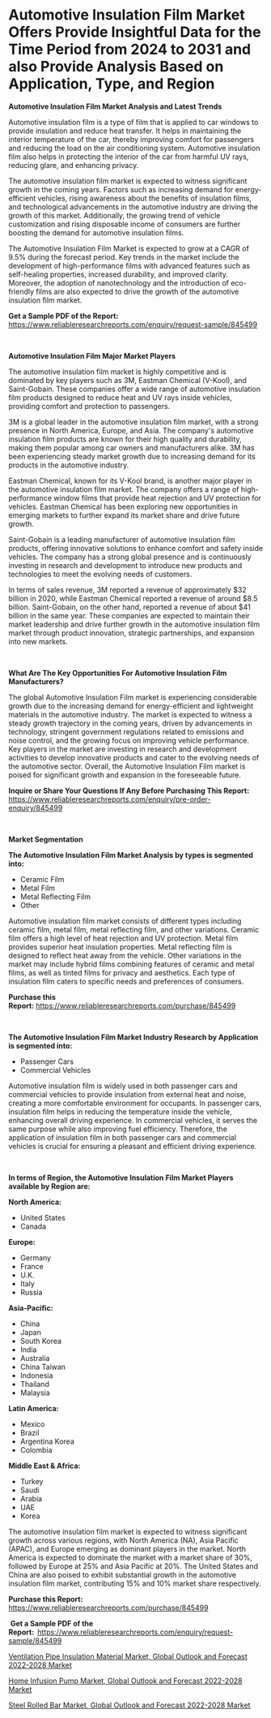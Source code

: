 <p><h1>Automotive Insulation Film Market Offers Provide Insightful Data for the Time Period from 2024 to 2031 and also Provide Analysis Based on Application, Type, and Region</h1></p><p><strong>Automotive Insulation Film Market Analysis and Latest Trends</strong></p>
<p><p>Automotive insulation film is a type of film that is applied to car windows to provide insulation and reduce heat transfer. It helps in maintaining the interior temperature of the car, thereby improving comfort for passengers and reducing the load on the air conditioning system. Automotive insulation film also helps in protecting the interior of the car from harmful UV rays, reducing glare, and enhancing privacy.</p><p>The automotive insulation film market is expected to witness significant growth in the coming years. Factors such as increasing demand for energy-efficient vehicles, rising awareness about the benefits of insulation films, and technological advancements in the automotive industry are driving the growth of this market. Additionally, the growing trend of vehicle customization and rising disposable income of consumers are further boosting the demand for automotive insulation films.</p><p>The Automotive Insulation Film Market is expected to grow at a CAGR of 9.5% during the forecast period. Key trends in the market include the development of high-performance films with advanced features such as self-healing properties, increased durability, and improved clarity. Moreover, the adoption of nanotechnology and the introduction of eco-friendly films are also expected to drive the growth of the automotive insulation film market.</p></p>
<p><strong>Get a Sample PDF of the Report:&nbsp;</strong> <a href="https://www.reliableresearchreports.com/enquiry/request-sample/845499">https://www.reliableresearchreports.com/enquiry/request-sample/845499</a></p>
<p>&nbsp;</p>
<p><strong>Automotive Insulation Film Major Market Players</strong></p>
<p><p>The automotive insulation film market is highly competitive and is dominated by key players such as 3M, Eastman Chemical (V-Kool), and Saint-Gobain. These companies offer a wide range of automotive insulation film products designed to reduce heat and UV rays inside vehicles, providing comfort and protection to passengers.</p><p>3M is a global leader in the automotive insulation film market, with a strong presence in North America, Europe, and Asia. The company's automotive insulation film products are known for their high quality and durability, making them popular among car owners and manufacturers alike. 3M has been experiencing steady market growth due to increasing demand for its products in the automotive industry.</p><p>Eastman Chemical, known for its V-Kool brand, is another major player in the automotive insulation film market. The company offers a range of high-performance window films that provide heat rejection and UV protection for vehicles. Eastman Chemical has been exploring new opportunities in emerging markets to further expand its market share and drive future growth.</p><p>Saint-Gobain is a leading manufacturer of automotive insulation film products, offering innovative solutions to enhance comfort and safety inside vehicles. The company has a strong global presence and is continuously investing in research and development to introduce new products and technologies to meet the evolving needs of customers.</p><p>In terms of sales revenue, 3M reported a revenue of approximately $32 billion in 2020, while Eastman Chemical reported a revenue of around $8.5 billion. Saint-Gobain, on the other hand, reported a revenue of about $41 billion in the same year. These companies are expected to maintain their market leadership and drive further growth in the automotive insulation film market through product innovation, strategic partnerships, and expansion into new markets.</p></p>
<p>&nbsp;</p>
<p><strong>What Are The Key Opportunities For Automotive Insulation Film Manufacturers?</strong></p>
<p><p>The global Automotive Insulation Film market is experiencing considerable growth due to the increasing demand for energy-efficient and lightweight materials in the automotive industry. The market is expected to witness a steady growth trajectory in the coming years, driven by advancements in technology, stringent government regulations related to emissions and noise control, and the growing focus on improving vehicle performance. Key players in the market are investing in research and development activities to develop innovative products and cater to the evolving needs of the automotive sector. Overall, the Automotive Insulation Film market is poised for significant growth and expansion in the foreseeable future.</p></p>
<p><strong>Inquire or Share Your Questions If Any Before Purchasing This Report:</strong> <a href="https://www.reliableresearchreports.com/enquiry/pre-order-enquiry/845499">https://www.reliableresearchreports.com/enquiry/pre-order-enquiry/845499</a></p>
<p>&nbsp;</p>
<p><strong>Market Segmentation</strong></p>
<p><strong>The Automotive Insulation Film Market Analysis by types is segmented into:</strong></p>
<p><ul><li>Ceramic Film</li><li>Metal Film</li><li>Metal Reflecting Film</li><li>Other</li></ul></p>
<p><p>Automotive insulation film market consists of different types including ceramic film, metal film, metal reflecting film, and other variations. Ceramic film offers a high level of heat rejection and UV protection. Metal film provides superior heat insulation properties. Metal reflecting film is designed to reflect heat away from the vehicle. Other variations in the market may include hybrid films combining features of ceramic and metal films, as well as tinted films for privacy and aesthetics. Each type of insulation film caters to specific needs and preferences of consumers.</p></p>
<p><strong>Purchase this Report:&nbsp;</strong><a href="https://www.reliableresearchreports.com/purchase/845499">https://www.reliableresearchreports.com/purchase/845499</a></p>
<p>&nbsp;</p>
<p><strong>The Automotive Insulation Film Market Industry Research by Application is segmented into:</strong></p>
<p><ul><li>Passenger Cars</li><li>Commercial Vehicles</li></ul></p>
<p><p>Automotive insulation film is widely used in both passenger cars and commercial vehicles to provide insulation from external heat and noise, creating a more comfortable environment for occupants. In passenger cars, insulation film helps in reducing the temperature inside the vehicle, enhancing overall driving experience. In commercial vehicles, it serves the same purpose while also improving fuel efficiency. Therefore, the application of insulation film in both passenger cars and commercial vehicles is crucial for ensuring a pleasant and efficient driving experience.</p></p>
<p>&nbsp;</p>
<p><strong>In terms of Region, the Automotive Insulation Film Market Players available by Region are:</strong></p>
<p>
    <p> <strong> North America: </strong>
        <ul>
            <li>United States</li>
            <li>Canada</li>
        </ul>
        </p> 
    <p> <strong> Europe: </strong>
        <ul>
            <li>Germany</li>
            <li>France</li>
            <li>U.K.</li>
            <li>Italy</li>
            <li>Russia</li>
        </ul>
        </p> 
    <p> <strong> Asia-Pacific: </strong>
        <ul>
            <li>China</li>
            <li>Japan</li>
            <li>South Korea</li>
            <li>India</li>
            <li>Australia</li>
            <li>China Taiwan</li>
            <li>Indonesia</li>
            <li>Thailand</li>
            <li>Malaysia</li>
        </ul>
        </p> 
    <p> <strong> Latin America: </strong>
        <ul>
            <li>Mexico</li>
            <li>Brazil</li>
            <li>Argentina Korea</li>
            <li>Colombia</li>
        </ul>
        </p> 
    <p> <strong> Middle East & Africa: </strong>
        <ul>
            <li>Turkey</li>
            <li>Saudi</li>
            <li>Arabia</li>
            <li>UAE</li>
            <li>Korea</li>
        </ul>
    </p>
    </p>
<p><p>The automotive insulation film market is expected to witness significant growth across various regions, with North America (NA), Asia Pacific (APAC), and Europe emerging as dominant players in the market. North America is expected to dominate the market with a market share of 30%, followed by Europe at 25% and Asia Pacific at 20%. The United States and China are also poised to exhibit substantial growth in the automotive insulation film market, contributing 15% and 10% market share respectively.</p></p>
<p><strong>Purchase this Report: </strong><a href="https://www.reliableresearchreports.com/purchase/845499">https://www.reliableresearchreports.com/purchase/845499</a></p>
<p>&nbsp;<strong>Get a Sample PDF of the Report:&nbsp;&nbsp;</strong><a href="https://www.reliableresearchreports.com/enquiry/request-sample/845499">https://www.reliableresearchreports.com/enquiry/request-sample/845499</a></p>
<p><strong></strong></p>
<p><p><a href="https://view.publitas.com/reportprime-1/ventilation-pipe-insulation-material-market-global-outlook-and-forecast-2022-2028-market-research-report-unlocks-analysis-on-the-market-financial-status-market-size-and-market-revenue-upto-2030/">Ventilation Pipe Insulation Material Market, Global Outlook and Forecast 2022-2028 Market</a></p><p><a href="https://view.publitas.com/reportprime-1/home-infusion-pump-market-global-outlook-and-forecast-2022-2028-market-share-market-new-trends-analysis-report-by-type-by-application-by-end-use-by-region-and-segment-forecasts-2023-2030/">Home Infusion Pump Market, Global Outlook and Forecast 2022-2028 Market</a></p><p><a href="https://view.publitas.com/reportprime-1/steel-rolled-bar-market-global-outlook-and-forecast-2022-2028-market-share-market-new-trends-analysis-report-by-type-by-application-by-end-use-by-region-and-segment-forecasts-2023-2030/">Steel Rolled Bar Market, Global Outlook and Forecast 2022-2028 Market</a></p></p>
